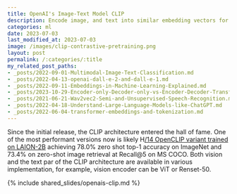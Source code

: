 ```yaml
---
title: OpenAI's Image-Text Model CLIP
description: Encode image, and text into similar embedding vectors for multimodality.
categories: ml
date: 2023-07-03
last_modified_at: 2023-07-03
image: /images/clip-contrastive-pretraining.png
layout: post
permalink: /:categories/:title
my_related_post_paths:
- _posts/2022-09-01-Multimodal-Image-Text-Classification.md
- _posts/2022-04-13-openai-dall-e-2-and-dall-e-1.md
- _posts/2022-09-11-Embeddings-in-Machine-Learning-Explained.md
- _posts/2023-10-29-Encoder-only-Decoder-only-vs-Encoder-Decoder-Transfomer.md
- _posts/2021-06-21-Wav2vec2-Semi-and-Unsupervised-Speech-Recognition.md
- _posts/2022-04-18-Understand-Large-Language-Models-like-ChatGPT.md
- _posts/2022-06-04-transformer-embeddings-and-tokenization.md
---
```


Since the initial release, the CLIP architecture entered the hall of fame.
One of the most performant versions now is likely H[/14 OpenCLIP variant trained on LAION-2B](https://laion.ai/blog/large-openclip/) achieving 78.0% zero shot top-1 accuracy on ImageNet and 73.4% on zero-shot image retrieval at Recall@5 on MS COCO.
Both vision and the text par of the CLIP architecture are available in various implementation, for example, vision encoder can be ViT or Renset-50.


{% include shared_slides/openais-clip.md %}
